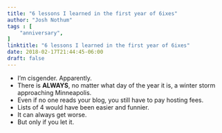 ```yaml
---
title: "6 lessons I learned in the first year of 6ixes"
author: "Josh Nothum"
tags : [
    "anniversary",
]
linktitle: "6 lessons I learned in the first year of 6ixes"
date: 2018-02-17T21:44:45-06:00
draft: false
---
```


* I’m cisgender. Apparently.
* There is **ALWAYS**, no matter what day of the year it is, a winter storm approaching Minneapolis.
* Even if no one reads your blog, you still have to pay hosting fees.
* Lists of 4 would have been easier and funnier.
* It can always get worse.
* But only if you let it.



